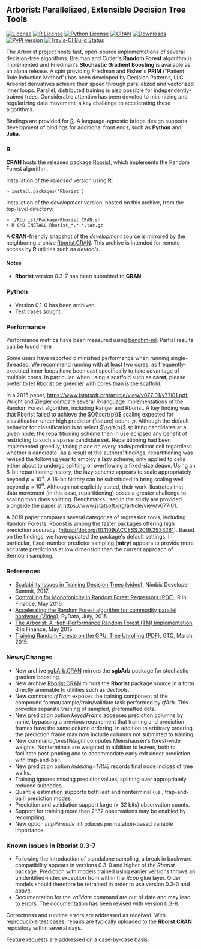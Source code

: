 
## Arborist: Parallelized, Extensible Decision Tree Tools


[![License](https://img.shields.io/badge/core-MPL--2-brightgreen.svg)](https://www.mozilla.org/en-US/MPL/2.0/) 
[![R License](http://img.shields.io/badge/R_Bridge-GPL%20%28%3E=%202%29-brightgreen.svg?style=flat)](http://www.gnu.org/licenses/gpl-2.0.html)
[![Python License](http://img.shields.io/badge/Python__Bridge-MIT-brightgreen.svg?style=flat)](https://opensource.org/licenses/MIT
)
[![CRAN](http://www.r-pkg.org/badges/version/Rborist)](https://cran.rstudio.com/web/packages/Rborist/index.html)
[![Downloads](http://cranlogs.r-pkg.org/badges/Rborist?color=brightgreen)](http://www.r-pkg.org/pkg/Rborist)
[![PyPI version](https://badge.fury.io/py/pyborist.svg)](https://pypi.python.org/pypi/pyborist/) 
[![Travis-CI Build Status](https://travis-ci.org/suiji/Arborist.svg?branch=master)](https://travis-ci.org/suiji/Arborist)




The Arborist project hosts fast, open-source implementations of several decision-tree algorithms.  Breiman and Cutler's **Random Forest** algorithm is implemented and Friedman's **Stochastic Gradient Boosting** is available as an alpha release.  A spin providing Friedman and Fisher's **PRIM** ("Patient Rule Induction Method") has been developed by Decision Patterns, LLC.  Arborist derivatives achieve their speed through parallelized and vectorized inner loops.  Parallel, distributed training is also possible for independently-trained trees. Considerable attention has been devoted to minimizing and regularizing data movement, a key challenge to accelerating these algorithms.

Bindings are provided for [R](https://cran.r-project.org/web/packages/Rborist/index.html).  A language-agnostic bridge design supports development of bindings for additional front ends, such as **Python** and **Julia**.

### R

**CRAN** hosts the released package [Rborist](https://cran.r-project.org/web/packages/Rborist/index.html), which implements the Random Forest algorithm.

Installation of the *released* version using **R**:

    > install.packages('Rborist')

Installation of the *development* version, hosted on this archive, from the top-level directory:

    > ./Rborist/Package/Rborist.CRAN.sh
    > R CMD INSTALL Rborist_*.*-*.tar.gz

A **CRAN**-friendly snapshot of the *development* source is mirrored by the neighboring archive [Rborist.CRAN](https://github.com/suiji/Rborist.CRAN).  This archive is intended for remote access by **R** utilities such as *devtools*.

#### Notes
- **Rborist** version 0.3-7 has been submitted to **CRAN**.

### Python

 - Version 0.1-0 has been archived.
 - Test cases sought.

### Performance 

Performance metrics have been measured using [benchm-ml](https://github.com/szilard/benchm-ml). Partial results can be found [here](https://github.com/szilard/benchm-ml/tree/master/z-other-tools)

Some users have reported diminished performance when running single-threaded.  We recommend running with at least two cores, as frequently-executed inner loops have been cast specifically to take advantage of multiple cores.  In particular, when using a scaffold such as __caret__, please prefer to let Rborist be greedier with cores than is the scaffold.

In a 2015 paper, https://www.jstatsoft.org/article/view/v077i01/v77i01.pdf, Wright and Ziegler compare several *R*-language implementations of the Random Forest algorithm, including Ranger and Rborist.  A key finding was that Rborist failed to achieve the $O(\sqrt{p})$ scaling expected for classification under high predictor (feature) count, *p*.  Although the default behavior for classification is to select $\sqrt{p}$ splitting candidates at a given node, the repartitioning scheme then in use eclipsed any benefit of restricting to such a sparse candidate set.  Repartitioning had been implemented greedily, taking place on every node/predictor cell regardless whether a candidate.  As a result of the authors' findings, repartitioning was revised the following year to employ a lazy scheme, only applied to cells either about to undergo splitting or overflowing a fixed-size deque.  Using an 8-bit repartitioning history, the lazy scheme appears to scale appropriately beyond *p* = $10^4$.  A 16-bit history can be substituted to bring scaling well beyond *p* = $10^6$. Although not explicitly stated, their work illustrates that data movement (in this case, repartitioning) poses a greater challenge to scaling than does splitting.  Benchmarks used in the study are provided alongside the paper at https://www.jstatsoft.org/article/view/v077i01.
    
A 2019 paper compares several categories of regression tools, including Random Forests.  Rborist is among the faster packages offering high prediction accuracy: (https://doi.org/10.1109/ACCESS.2019.2933261).  Based on the findings, we have updated the package's default settings.  In particular, fixed-number predictor sampling (__mtry__) appears to provide more accurate predictions at low dimension than the current approach of Bernoulli sampling.
    
### References

- [Scalability Issues in Training Decision Trees (video)](https://www.youtube.com/watch?v=ol0SZ2Omq7w), Nimbix Developer Summit, 2017.
- [Controlling for Monotonicity in Random Forest Regressors (PDF)](http://past.rinfinance.com/agenda/2016/talk/MarkSeligman.pdf), R in Finance, May 2016.
- [ Accelerating the Random Forest algorithm for commodity parallel hardware (Video)](https://www.youtube.com/watch?v=dRZrYdhNUec), PyData, July, 2015.
- [The Arborist:  A High-Performance Random Forest (TM) Implementation](http://past.rinfinance.com/agenda/2015/talk/MarkSeligman.pdf), R in Finance, May 2015.
- [Training Random Forests on the GPU:  Tree Unrolling (PDF)](http://on-demand.gputechconf.com/gtc/2015/posters/GTC_2015_Machine_Learning___Deep_Learning_03_P5282_WEB.pdf), GTC, March, 2015.


### News/Changes
- New archive [sgbArb.CRAN](https://github.com/suiji/sgbArb.CRAN) mirrors the **sgbArb** package for stochastic gradient boosting.
- New archive [Rborist.CRAN](https://github.com/suiji/Rborist.CRAN) mirrors the **Rborist** package source in a form directly amenable to utilities such as *devtools*.
- New command *rfTrain* exposes the training component of the compound format/sample/train/validate task performed by *rfArb*.  This provides separate training of sampled, prefomatted data.
- New prediction option *keyedFrame* accesses prediction columns by name, bypassing a previous requirement that training and prediction frames have the same column ordering.  In addition to arbitrary ordering, the prediction frame may now include columns not submitted to training.
- New command *forestWeight* computes Meinshausen's forest-wide weights.  Nonterminals are weighted in addition to leaves, both to facilitate post-pruning and to accommodate early exit under prediction with trap-and-bail.
- New prediction option *indexing=TRUE* records final node indices of tree walks.
- Training ignores missing predictor values, splitting over appropriately reduced subnodes.
- Quantile estimation supports both leaf and nonterminal (i.e., trap-and-bail) prediction modes.
- Prediction and validiation support large (> 32 bits) observation counts.
- Support for training more than 2^32 observations may be enabled by recompiling.
- New option *impPermute* introduces permutation-based variable importance.

### Known issues in Rborist 0.3-7
 - Following the introduction of standalone sampling, a break in backward compatibility appears in versions 0.3-0 and higher of the *Rborist* package.  Prediction with models trained using earlier versions throws an unidentified-index exception from within the *Rcpp* glue layer.  Older models should therefore be retrained in order to use version 0.3-0 and above.
 - Documentation for the *validate* command are out of date and may lead to errors.  The documentation has been revised with version 0.3-8.

Correctness and runtime errors are addressed as received.  With reproducible test cases, repairs are typically uploaded to the **Rborst.CRAN** repository within several days.

Feature requests are addressed on a case-by-case basis.

